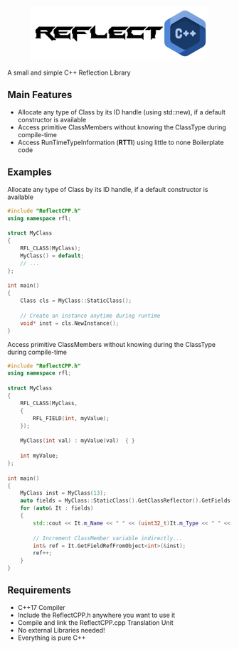 <p align="center">
  <a href="https://github.com/YanSchw/ReflectCPP">
    <img src="ReflectCPP.png" width="400" alt="ReflectCPP">
  </a>
</p>

A small and simple C++ Reflection Library

## Main Features
- Allocate any type of Class by its ID handle (using std::new), if a default constructor is available
- Access primitive ClassMembers without knowing the ClassType during compile-time
- Access RunTimeTypeInformation (**RTTI**) using little to none Boilerplate code  

## Examples
Allocate any type of Class by its ID handle, if a default constructor is available
```C++
#include "ReflectCPP.h"
using namespace rfl;

struct MyClass
{
    RFL_CLASS(MyClass);
    MyClass() = default;
    // ...
};

int main()
{
    Class cls = MyClass::StaticClass();

    // Create an instance anytime during runtime
    void* inst = cls.NewInstance();
}
```

Access primitive ClassMembers without knowing during the ClassType during compile-time
```C++
#include "ReflectCPP.h"
using namespace rfl;

struct MyClass
{
    RFL_CLASS(MyClass,
    {
        RFL_FIELD(int, myValue);
    });

    MyClass(int val) : myValue(val)  { }
    
    int myValue;
};

int main()
{
    MyClass inst = MyClass(13);
    auto fields = MyClass::StaticClass().GetClassReflector().GetFields();
    for (auto& It : fields)
    {
        std::cout << It.m_Name << " " << (uint32_t)It.m_Type << " " << It.m_Offset << std::endl;

        // Increment ClassMember variable indirectly...
        int& ref = It.GetFieldRefFromObject<int>(&inst);
        ref++;
    }
}
```

## Requirements
- C++17 Compiler
- Include the ReflectCPP.h anywhere you want to use it
- Compile and link the ReflectCPP.cpp Translation Unit
- No external Libraries needed!
- Everything is pure C++
